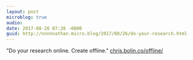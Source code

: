 ```yaml
---
layout: post
microblog: true
audio: 
date: 2017-08-26 07:28 -0800
guid: http://nnnnnathan.micro.blog/2017/08/26/do-your-research.html
---
```

"Do your research online. Create offline." [chris.bolin.co/offline/](https://chris.bolin.co/offline/)
